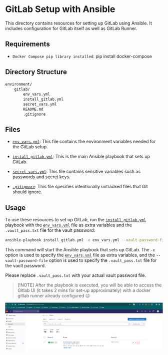 # GitLab Setup with Ansible

This directory contains resources for setting up GitLab using Ansible. It includes configuration for GitLab itself as well as GitLab Runner.

## Requirements

- `Docker Compose pip library installed`: pip install docker-compose

## Directory Structure

```
environment/
	gitlab/
		env_vars.yml
		install_gitlab.yml
		secret_vars.yml
		README.md
		.gitignore
```

## Files

- [`env_vars.yml`](env_vars.yml): This file contains the environment variables needed for the GitLab setup.

- [`install_gitlab.yml`](%22install_gitlab.yml%22): This is the main Ansible playbook that sets up GitLab.

- [`secret_vars.yml`](%22secret_vars.yml%22): This file contains sensitive variables such as passwords and secret keys.

- [`.gitignore`](%22.gitignore%22): This file specifies intentionally untracked files that Git should ignore.

## Usage

To use these resources to set up GitLab, run the [`install_gitlab.yml`](%22install_gitlab.yml%22) playbook with the [`env_vars.yml`](%22env_vars.yml%22) file as extra variables and the `.vault_pass.txt` file for the vault password:

```bash
ansible-playbook install_gitlab.yml -e env_vars.yml --vault-password-file .vault_pass.txt
```

This command will start the Ansible playbook that sets up GitLab. The `-e` option is used to specify the [`env_vars.yml`](%22env_vars.yml%22) file as extra variables, and the `--vault-password-file` option is used to specify the `.vault_pass.txt` file for the vault password.

Please replace `.vault_pass.txt` with your actual vault password file.

> \[!NOTE\]
> After the playbook is executed, you will be able to access the Gitlab UI (it takes 2 mins for set-up approximately) with a docker gitlab runner already configured 😉

![Gitlab Runner](img/gitlab-runner.png)
